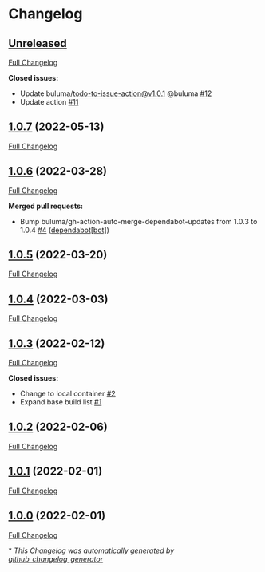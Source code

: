# Changelog

## [Unreleased](https://github.com/buluma/ansible-role-filesystem/tree/HEAD)

[Full Changelog](https://github.com/buluma/ansible-role-filesystem/compare/1.0.7...HEAD)

**Closed issues:**

- Update buluma/todo-to-issue-action@v1.0.1 @buluma [\#12](https://github.com/buluma/ansible-role-filesystem/issues/12)
- Update action [\#11](https://github.com/buluma/ansible-role-filesystem/issues/11)

## [1.0.7](https://github.com/buluma/ansible-role-filesystem/tree/1.0.7) (2022-05-13)

[Full Changelog](https://github.com/buluma/ansible-role-filesystem/compare/1.0.6...1.0.7)

## [1.0.6](https://github.com/buluma/ansible-role-filesystem/tree/1.0.6) (2022-03-28)

[Full Changelog](https://github.com/buluma/ansible-role-filesystem/compare/1.0.5...1.0.6)

**Merged pull requests:**

- Bump buluma/gh-action-auto-merge-dependabot-updates from 1.0.3 to 1.0.4 [\#4](https://github.com/buluma/ansible-role-filesystem/pull/4) ([dependabot[bot]](https://github.com/apps/dependabot))

## [1.0.5](https://github.com/buluma/ansible-role-filesystem/tree/1.0.5) (2022-03-20)

[Full Changelog](https://github.com/buluma/ansible-role-filesystem/compare/1.0.4...1.0.5)

## [1.0.4](https://github.com/buluma/ansible-role-filesystem/tree/1.0.4) (2022-03-03)

[Full Changelog](https://github.com/buluma/ansible-role-filesystem/compare/1.0.3...1.0.4)

## [1.0.3](https://github.com/buluma/ansible-role-filesystem/tree/1.0.3) (2022-02-12)

[Full Changelog](https://github.com/buluma/ansible-role-filesystem/compare/1.0.2...1.0.3)

**Closed issues:**

- Change to local container [\#2](https://github.com/buluma/ansible-role-filesystem/issues/2)
- Expand base build list [\#1](https://github.com/buluma/ansible-role-filesystem/issues/1)

## [1.0.2](https://github.com/buluma/ansible-role-filesystem/tree/1.0.2) (2022-02-06)

[Full Changelog](https://github.com/buluma/ansible-role-filesystem/compare/1.0.1...1.0.2)

## [1.0.1](https://github.com/buluma/ansible-role-filesystem/tree/1.0.1) (2022-02-01)

[Full Changelog](https://github.com/buluma/ansible-role-filesystem/compare/1.0.0...1.0.1)

## [1.0.0](https://github.com/buluma/ansible-role-filesystem/tree/1.0.0) (2022-02-01)

[Full Changelog](https://github.com/buluma/ansible-role-filesystem/compare/c8767f48c3f80e5ef2e33b4846e9a08b956d1b9e...1.0.0)



\* *This Changelog was automatically generated by [github_changelog_generator](https://github.com/github-changelog-generator/github-changelog-generator)*
